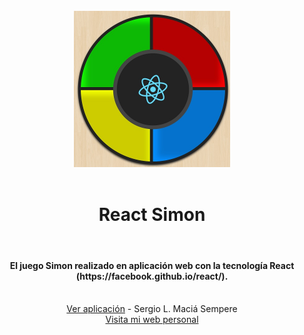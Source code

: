 <div align="center">
  <br/>
  <a href="https://simon.smacia.es/" target="_blank"><img src="https://raw.githubusercontent.com/SergioLMacia/React-Simon/master/src/img/react-simon_preview.jpg" alt="React Simon" width="250"></a>
  <br/>
  <br/>
    <h1>React Simon</h1>
  <br/>
</div>

<h4 align="center">El juego Simon realizado en aplicación web con la tecnología React (https://facebook.github.io/react/).</h4>

<br/>
<div align="center"><a href="https://simon.smacia.es/" target="_blank">Ver aplicación</a> - Sergio L. Maciá Sempere
<br/>
<a href="https://www.smacia.es/" target="_blank">Visita mi web personal</a></div>
